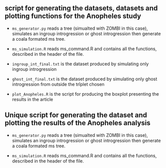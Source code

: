 ## script for generating the datasets, datasets and plotting functions for the Anopheles study
* `ms_generator.py` reads a tree (simualted with ZOMBI in this case), simulates an ingroup introgression or ghost introgression then generate a coala formated ms tree.

* `ms_simulation.R` reads ms_command.R and contains all the functions, described in the header of the file.

* `ingroup_int_final.txt` is the dataset produced by simulating only ingroup introgression
* `ghost_int_final.txt` is the dataset produced by simulating only ghost introgression from outside the trîplet chosen
* `plot_Anopheles.R` is the script for producing the boxplot presenting the results in the article


## Unique script for generating the dataset and plotting the results of the Anopheles analysis

* `ms_generator.py` reads a tree (simualted with ZOMBI in this case), simulates an ingroup introgression or ghost introgression then generate a coala formated ms tree.

* `ms_simulation.R` reads ms_command.R and contains all the functions, described in the header of the file.
